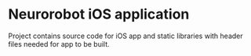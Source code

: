 # Neurorobot iOS application

Project contains source code for iOS app and static libraries with header files needed for app to be built.  
